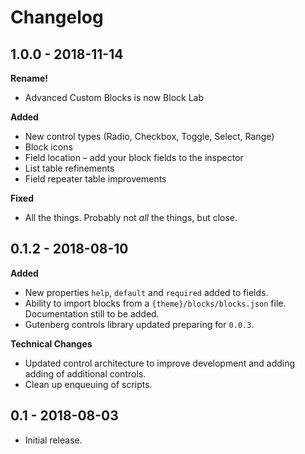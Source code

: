 # Changelog #
 
## 1.0.0 - 2018-11-14 ##

__Rename!__
* Advanced Custom Blocks is now Block Lab

__Added__
* New control types (Radio, Checkbox, Toggle, Select, Range)
* Block icons
* Field location – add your block fields to the inspector
* List table refinements
* Field repeater table improvements

__Fixed__
* All the things. Probably not _all_ the things, but close.
 
## 0.1.2 - 2018-08-10 ##

__Added__
* New properties `help`, `default` and `required` added to fields.
* Ability to import blocks from a `{theme}/blocks/blocks.json` file.
  Documentation still to be added.
* Gutenberg controls library updated preparing for `0.0.3`.

__Technical Changes__ 
* Updated control architecture to improve development 
  and adding adding of additional controls. 
* Clean up enqueuing of scripts.
 
## 0.1 - 2018-08-03 ##
* Initial release.